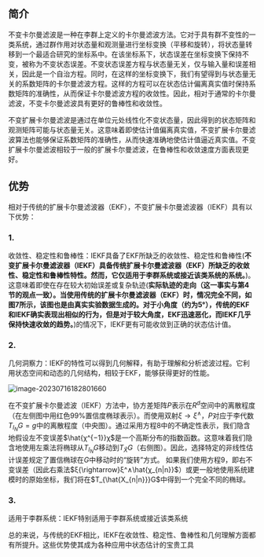 ## 简介
不变卡尔曼滤波是一种在李群上定义的卡尔曼滤波方法。它对于具有群不变性的一类系统，通过群作用对状态量和观测量进行坐标变换（平移和旋转），将状态量转移到一个最适合研究的坐标系中。在该坐标系下，状态误差在坐标变换下保持不变，被称为不变状态误差。不变状态误差方程与状态量无关，仅与输入量和误差相关，因此是一个自治方程。同时，在这样的坐标变换下，我们有望得到与状态量无关的系数矩阵的卡尔曼滤波方程。这样的方程可以在状态估计偏离真实值时保持系数矩阵的准确性，从而保证卡尔曼滤波方程的收敛性。因此，相对于通常的卡尔曼滤波，不变卡尔曼滤波具有更好的鲁棒性和收敛性。

不变扩展卡尔曼滤波是通过在单位元处线性化不变状态量，因此得到的状态矩阵和观测矩阵可能与状态量无关。这意味着即使估计值偏离真实值，不变扩展卡尔曼滤波算法也能够保证系数矩阵的准确性，从而快速准确地使估计值逼近真实值。不变扩展卡尔曼滤波相较于一般的扩展卡尔曼滤波，在鲁棒性和收敛速度方面表现更好。
## 优势
相对于传统的扩展卡尔曼滤波器（EKF），不变扩展卡尔曼滤波器（IEKF）具有以下优势：
### 1.
收敛性、稳定性和鲁棒性：IEKF具备了EKF所缺乏的收敛性、稳定性和鲁棒性(**不变扩展卡尔曼滤波器（IEKF）具备传统扩展卡尔曼滤波器（EKF）所缺乏的收敛性、稳定性和鲁棒性特性。然而，它仅适用于李群系统或接近该类系统的系统。**)。这意味着即使在存在较大初始误差或复杂轨迹(**实际轨迹的走向（这一事实与第4节的观点一致）。当使用传统的扩展卡尔曼滤波器（EKF）时，情况完全不同，如图7所示，该图也是由真实实验数据生成的。对于小角度（约为5°），传统的EKF和IEKF确实表现出相似的行为，但是对于较大角度，EKF迅速恶化，而IEKF几乎保持快速收敛的趋势。**)的情况下，IEKF更有可能收敛到正确的状态估计值。

### 2.
几何洞察力：IEKF的特性可以得到几何解释，有助于理解和分析滤波过程。它利用状态空间和动态的几何结构，相较于EKF，能够获得更好的性能。

   ![image-20230716182801660](/pics/image-20230716182801660.png)

   在不变扩展卡尔曼滤波（IEKF）方法中，协方差矩阵$P$表示在$R^d$空间中的离散程度（在左侧图中用红色99%置信度椭球表示）。而使用双射$ξ{\rightarrow}ξ^∧$，$P$对应于李代数$T_{I_N} G = g$中的离散程度（中央图）。通过采用方程8中的不确定性表示，我们隐含地假设左不变误差$\hat{χ^{−1}}χ$是一个高斯分布的指数函数。这意味着我们隐含地使用左乘法将椭球从$T_{I_N} G$移动到$T_{\hat{X}} G$（右侧图）。因此，选择特定的非线性估计误差规定了置信椭球在$G$中移动时的“旋转”方式。 如果我们使用方程9，即右不变误差（因此右乘法$ξ{\rightarrow}ξ^∧\hat{χ_{n|n}}$）或更一般地使用系统建模时的原始坐标，我们将在$T_{\hat{X_{n|n}}}G$中得到一个完全不同的椭球。

### 3.
适用于李群系统：IEKF特别适用于李群系统或接近该类系统

总的来说，与传统的EKF相比，IEKF在收敛性、稳定性、鲁棒性和几何理解方面都有所提升。这些优势使其成为各种应用中状态估计的宝贵工具
